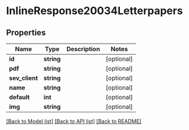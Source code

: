# InlineResponse20034Letterpapers

## Properties
Name | Type | Description | Notes
------------ | ------------- | ------------- | -------------
**id** | **string** |  | [optional] 
**pdf** | **string** |  | [optional] 
**sev_client** | **string** |  | [optional] 
**name** | **string** |  | [optional] 
**default** | **int** |  | [optional] 
**img** | **string** |  | [optional] 

[[Back to Model list]](../../README.md#documentation-for-models) [[Back to API list]](../../README.md#documentation-for-api-endpoints) [[Back to README]](../../README.md)

